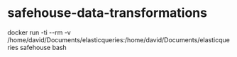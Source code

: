 # safehouse-data-transformations

docker run -ti --rm -v /home/david/Documents/elasticqueries:/home/david/Documents/elasticqueries  safehouse bash
